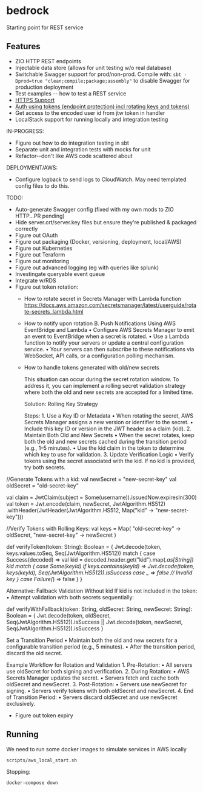 # bedrock
Starting point for REST service

## Features

* ZIO HTTP REST endpoints
* Injectable data store (allows for unit testing w/o real database)
* Switchable Swagger support for prod/non-prod. 
    Compile with: ```sbt -Dprod=true "clean;compile;package;assembly"``` to disable Swagger for production deployment
* Test examples -- how to test a REST service
* [HTTPS Support](docs/https.md)
* [Auth using tokens (endpoint protection) incl rotating keys and tokens)](docs/security.md)
* Get access to the encoded user id from jtw token in handler
* LocalStack support for running locally and integration testing

IN-PROGRESS:
* Figure out how to do integration testing in sbt
* Separate unit and integration tests with mocks for unit
* Refactor--don't like AWS code scattered about

DEPLOYMENT/AWS:
* Configure logback to send logs to CloudWatch. May need templated config files to do this.

TODO:
* Auto-generate Swagger config (fixed with my own mods to ZIO HTTP...PR pending)
* Hide server.crt/server.key files but ensure they're published & packaged correctly
* Figure out OAuth
* Figure out packaging (Docker, versioning, deployment, local/AWS)
* Figure out Kuberneties
* Figure out Teraform
* Figure out monitoring
* Figure out advanced logging (eg with queries like splunk)
* Investingate queryable event queue
* Integrate w/RDS
* Figure out token rotation:
  - How to rotate secret in Secrets Manager with Lambda function
    https://docs.aws.amazon.com/secretsmanager/latest/userguide/rotate-secrets_lambda.html
  - How to notify upon rotation
    B. Push Notifications Using AWS EventBridge and Lambda
	•	Configure AWS Secrets Manager to emit an event to EventBridge when a secret is rotated.
	•	Use a Lambda function to notify your servers or update a central configuration service.
	•	Your servers can then subscribe to these notifications via WebSocket, API calls, or a configuration polling mechanism.
  - How to handle tokens generated with old/new secrets

    This situation can occur during the secret rotation window. To address it, you can implement a rolling secret validation strategy where both the old and new secrets are accepted for a limited time.

    Solution: Rolling Key Strategy

    Steps:
        1.	Use a Key ID or Metadata
        •	When rotating the secret, AWS Secrets Manager assigns a new version or identifier to the secret.
        •	Include this key ID or version in the JWT header as a claim (kid).
        2.	Maintain Both Old and New Secrets
        •	When the secret rotates, keep both the old and new secrets cached during the transition period (e.g., 1–5 minutes).
        •	Use the kid claim in the token to determine which key to use for validation.
        3.	Update Verification Logic
        •	Verify tokens using the secret associated with the kid. If no kid is provided, try both secrets.

//Generate Tokens with a kid:
val newSecret = "new-secret-key"
val oldSecret = "old-secret-key"

val claim = JwtClaim(subject = Some(username)).issuedNow.expiresIn(300)
val token = Jwt.encode(claim, newSecret, JwtAlgorithm.HS512)
  .withHeader(JwtHeader(JwtAlgorithm.HS512, Map("kid" -> "new-secret-key")))

//Verify Tokens with Rolling Keys:
val keys = Map(
  "old-secret-key" -> oldSecret,
  "new-secret-key" -> newSecret
)

def verifyToken(token: String): Boolean = {
  Jwt.decode(token, keys.values.toSeq, Seq(JwtAlgorithm.HS512)) match {
    case Success(decoded) =>
      val kid = decoded.header.get("kid").map(_.as[String])
      kid match {
        case Some(keyId) if keys.contains(keyId) =>
          Jwt.decode(token, keys(keyId), Seq(JwtAlgorithm.HS512)).isSuccess
        case _ =>
          false // Invalid key
      }
    case Failure(_) => false
  }
}

Alternative: Fallback Validation Without kid
If kid is not included in the token:
	•	Attempt validation with both secrets sequentially:

def verifyWithFallback(token: String, oldSecret: String, newSecret: String): Boolean = {
  Jwt.decode(token, oldSecret, Seq(JwtAlgorithm.HS512)).isSuccess ||
  Jwt.decode(token, newSecret, Seq(JwtAlgorithm.HS512)).isSuccess
}

Set a Transition Period
	•	Maintain both the old and new secrets for a configurable transition period (e.g., 5 minutes).
	•	After the transition period, discard the old secret.

Example Workflow for Rotation and Validation
	1.	Pre-Rotation:
	•	All servers use oldSecret for both signing and verification.
	2.	During Rotation:
	•	AWS Secrets Manager updates the secret.
	•	Servers fetch and cache both oldSecret and newSecret.
	3.	Post-Rotation:
	•	Servers use newSecret for signing.
	•	Servers verify tokens with both oldSecret and newSecret.
	4.	End of Transition Period:
	•	Servers discard oldSecret and use newSecret exclusively.


* Figure out token expiry

## Running

We need to run some docker images to simulate services in AWS locally
```
scripts/aws_local_start.sh
```

Stopping:

```
docker-compose down
```